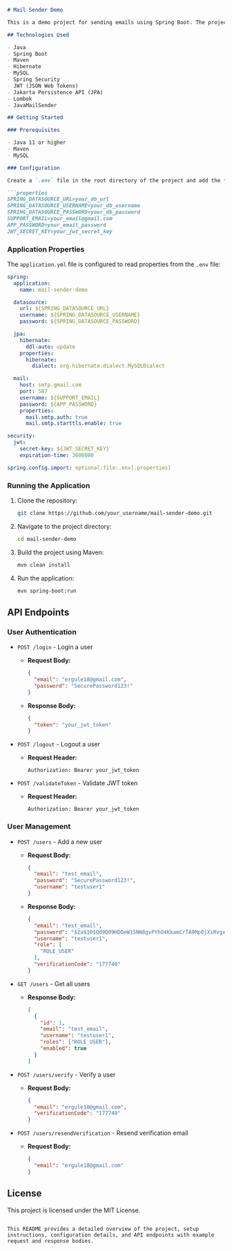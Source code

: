 ```markdown
# Mail Sender Demo

This is a demo project for sending emails using Spring Boot. The project includes user authentication and email verification functionalities.

## Technologies Used

- Java
- Spring Boot
- Maven
- Hibernate
- MySQL
- Spring Security
- JWT (JSON Web Tokens)
- Jakarta Persistence API (JPA)
- Lombok
- JavaMailSender

## Getting Started

### Prerequisites

- Java 11 or higher
- Maven
- MySQL

### Configuration

Create a `.env` file in the root directory of the project and add the following properties:

```properties
SPRING_DATASOURCE_URL=your_db_url
SPRING_DATASOURCE_USERNAME=your_db_username
SPRING_DATASOURCE_PASSWORD=your_db_password
SUPPORT_EMAIL=your_email@gmail.com
APP_PASSWORD=your_email_password
JWT_SECRET_KEY=your_jwt_secret_key
```

### Application Properties

The `application.yml` file is configured to read properties from the `.env` file:

```yaml
spring:
  application:
    name: mail-sender-demo

  datasource:
    url: ${SPRING_DATASOURCE_URL}
    username: ${SPRING_DATASOURCE_USERNAME}
    password: ${SPRING_DATASOURCE_PASSWORD}

  jpa:
    hibernate:
      ddl-auto: update
    properties:
      hibernate:
        dialect: org.hibernate.dialect.MySQLDialect

  mail:
    host: smtp.gmail.com
    port: 587
    username: ${SUPPORT_EMAIL}
    password: ${APP_PASSWORD}
    properties:
      mail.smtp.auth: true
      mail.smtp.starttls.enable: true

security:
  jwt:
    secret-key: ${JWT_SECRET_KEY}
    expiration-time: 3600000

spring.config.import: optional:file:.env[.properties]
```

### Running the Application

1. Clone the repository:
   ```sh
   git clone https://github.com/your_username/mail-sender-demo.git
   ```
2. Navigate to the project directory:
   ```sh
   cd mail-sender-demo
   ```
3. Build the project using Maven:
   ```sh
   mvn clean install
   ```
4. Run the application:
   ```sh
   mvn spring-boot:run
   ```

## API Endpoints

### User Authentication

- `POST /login` - Login a user
    - **Request Body:**
      ```json
      {
        "email": "ergule18@gmail.com",
        "password": "SecurePassword123!"
      }
      ```
    - **Response Body:**
      ```json
      {
        "token": "your_jwt_token"
      }
      ```

- `POST /logout` - Logout a user
    - **Request Header:**
      ```http
      Authorization: Bearer your_jwt_token
      ```

- `POST /validateToken` - Validate JWT token
    - **Request Header:**
      ```http
      Authorization: Bearer your_jwt_token
      ```

### User Management

- `POST /users` - Add a new user
    - **Request Body:**
      ```json
      {
        "email": "test_email",
        "password": "SecurePassword123!",
        "username": "testuser1"
      }
      ```
    - **Response Body:**
      ```json
      {
        "email": "test_email",
        "password": "$2a$10$Qd9Q09HDDeW1SNN8gvPYhO4KkamCrTA9Mp0jXsRvgxWGdcmc4JRSW",
        "username": "testuser1",
        "role": [
          "ROLE_USER"
        ],
        "verificationCode": "177740"
      }
      ```

- `GET /users` - Get all users
    - **Response Body:**
      ```json
      [
        {
          "id": 1,
          "email": "test_email",
          "username": "testuser1",
          "roles": ["ROLE_USER"],
          "enabled": true
        }
      ]
      ```

- `POST /users/verify` - Verify a user
    - **Request Body:**
      ```json
      {
        "email": "ergule18@gmail.com",
        "verificationCode": "177740"
      }
      ```

- `POST /users/resendVerification` - Resend verification email
    - **Request Body:**
      ```json
      {
        "email": "ergule18@gmail.com"
      }
      ```

## License

This project is licensed under the MIT License.
```

This README provides a detailed overview of the project, setup instructions, configuration details, and API endpoints with example request and response bodies.